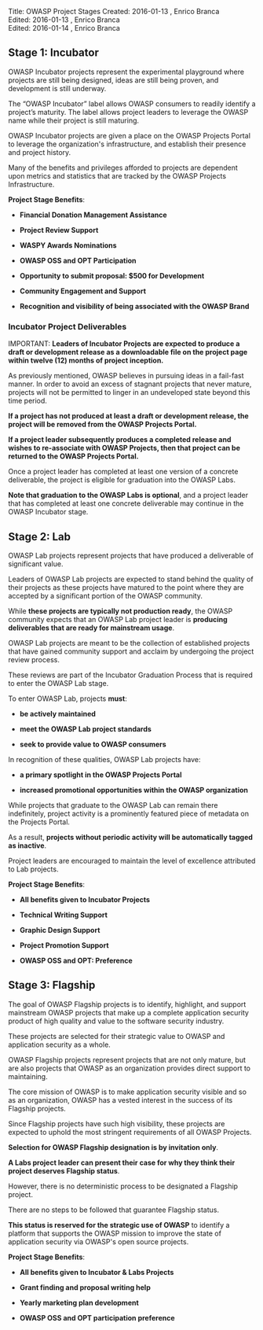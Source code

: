 Title:     OWASP Project Stages
Created:   2016-01-13 , Enrico Branca  
Edited:    2016-01-13 , Enrico Branca  
Edited:    2016-01-14 , Enrico Branca  

[//]: # (BE SURE THERE ARE NO EMPTY LINES BEFORE 'Title')  
[//]: # (end each line of the metadata with TWO spaces before the newline)  
[//]: # (insert TWO blank lines after the metadata)  
[//]: # (<ADD YOUR TEXT STARTING FROM HERE>)  

## Stage 1: Incubator

 OWASP Incubator projects represent the experimental playground where projects are still being designed, ideas are still being proven, and development is still underway.

 The “OWASP Incubator” label allows OWASP consumers to readily identify a project’s maturity. The label allows project leaders to leverage the OWASP name while their project is still maturing.

 OWASP Incubator projects are given a place on the OWASP Projects Portal to leverage the organization's infrastructure, and establish their presence and project history.

 Many of the benefits and privileges afforded to projects are dependent upon metrics and statistics that are tracked by the OWASP Projects Infrastructure.

**Project Stage Benefits**:

* **Financial Donation Management Assistance**

* **Project Review Support**

* **WASPY Awards Nominations**

* **OWASP OSS and OPT Participation**

* **Opportunity to submit proposal: $500 for Development**

* **Community Engagement and Support**

* **Recognition and visibility of being associated with the OWASP Brand**


### Incubator Project Deliverables

IMPORTANT: **Leaders of Incubator Projects are expected to produce a draft or development release as a downloadable file on the project page within twelve (12) months of project inception.**

As previously mentioned, OWASP believes in pursuing ideas in a fail-fast manner. In order to avoid an excess of stagnant projects that never mature, projects will not be permitted to linger in an undeveloped state beyond this time period.


**If a project has not produced at least a draft or development release, the project will be removed from the OWASP Projects Portal.**

**If a project leader subsequently produces a completed release and wishes to re-associate with OWASP Projects, then that project can be returned to the OWASP Projects Portal.**

Once a project leader has completed at least one version of a concrete deliverable, the project is eligible for graduation into the OWASP Labs.

**Note that graduation to the OWASP Labs is optional**, and a project leader that has completed at least one concrete deliverable may continue in the OWASP Incubator stage.


## Stage 2: Lab

OWASP Lab projects represent projects that have produced a deliverable of significant value.

Leaders of OWASP Lab projects are expected to stand behind the quality of their projects as these projects have matured to the point where they are accepted by a significant portion of the OWASP community.

While **these projects are typically not production ready**, the OWASP community expects that an OWASP Lab project leader is **producing deliverables that are ready for mainstream usage**.

OWASP Lab projects are meant to be the collection of established projects that have gained community support and acclaim by undergoing the project review process.

These reviews are part of the Incubator Graduation Process that is required to enter the OWASP Lab stage.

To enter OWASP Lab, projects **must**:

* **be actively maintained**

* **meet the OWASP Lab project standards**

* **seek to provide value to OWASP consumers**

In recognition of these qualities, OWASP Lab projects have:

* **a primary spotlight in the OWASP Projects Portal**

* **increased promotional opportunities within the OWASP organization**

While projects that graduate to the OWASP Lab can remain there indefinitely, project activity is a prominently featured piece of metadata on the Projects Portal.

As a result, **projects without periodic activity will be automatically tagged as inactive**.

Project leaders are encouraged to maintain the level of excellence attributed to Lab projects.

**Project Stage Benefits**:

* **All benefits given to Incubator Projects**

* **Technical Writing Support**

* **Graphic Design Support**

* **Project Promotion Support**

* **OWASP OSS and OPT: Preference**


## Stage 3: Flagship

The goal of OWASP Flagship projects is to identify, highlight, and support mainstream OWASP projects that make up a complete application security product of high quality and value to the software security industry.

These projects are selected for their strategic value to OWASP and application security as a whole.

OWASP Flagship projects represent projects that are not only mature, but are also projects that OWASP as an organization provides direct support to maintaining.

The core mission of OWASP is to make application security visible and so as an organization, OWASP has a vested interest in the success of its Flagship projects.

Since Flagship projects have such high visibility, these projects are expected to uphold the most stringent requirements of all OWASP Projects.

**Selection for OWASP Flagship designation is by invitation only**.

**A Labs project leader can present their case for why they think their project deserves Flagship status**.

However, there is no deterministic process to be designated a Flagship project.

There are no steps to be followed that guarantee Flagship status.

**This status is reserved for the strategic use of OWASP** to identify a platform that supports the OWASP mission to improve the state of application security via OWASP's open source projects.

**Project Stage Benefits**:

* **All benefits given to Incubator & Labs Projects**

* **Grant finding and proposal writing help**

* **Yearly marketing plan development**

* **OWASP OSS and OPT participation preference**


[//]: # (<STOP HERE - do not write anything after this point !!! >)
